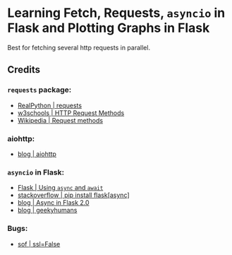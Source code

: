 # Learning Fetch, Requests, `asyncio` in Flask and Plotting Graphs in Flask

Best for fetching several http requests in parallel.

## Credits

### `requests` package:
- [RealPython | requests](https://realpython.com/python-requests/)
- [w3schools | HTTP Request Methods](https://www.w3schools.com/tags/ref_httpmethods.asp)
- [Wikipedia | Request methods](https://en.wikipedia.org/wiki/Hypertext_Transfer_Protocol#Request_methods)

### aiohttp:
- [blog | aiohttp](https://www.twilio.com/blog/asynchronous-http-requests-in-python-with-aiohttp)

### `asyncio` in Flask:
- [Flask | Using `async` and `await`](https://flask.palletsprojects.com/en/2.0.x/async-await/#other-event-loops)
- [stackoverflow | pip install flask[async]](https://stackoverflow.com/questions/30539798/zsh-no-matches-found-requestssecurity)
- [blog | Async in Flask 2.0](https://testdriven.io/blog/flask-async/)
- [blog | geekyhumans](https://geekyhumans.com/de/create-asynchronous-api-in-python-and-flask/)

### Bugs:

- [sof | ssl=False](https://stackoverflow.com/questions/63347818/aiohttp-client-exceptions-clientconnectorerror-cannot-connect-to-host-stackover)
